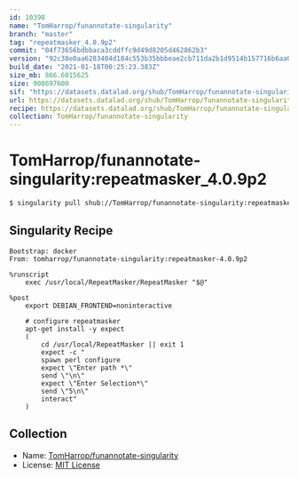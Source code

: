 ```yaml
---
id: 10398
name: "TomHarrop/funannotate-singularity"
branch: "master"
tag: "repeatmasker_4.0.9p2"
commit: "04f73656bdbbaca3cddffc9d49d8205d462862b3"
version: "92c38e0aa6283404d184c553b35bbbeae2cb711da2b1d9514b157716b6aa0dc9"
build_date: "2021-01-18T00:25:23.383Z"
size_mb: 866.6015625
size: 908697600
sif: "https://datasets.datalad.org/shub/TomHarrop/funannotate-singularity/repeatmasker_4.0.9p2/2021-01-18-04f73656-92c38e0a/92c38e0aa6283404d184c553b35bbbeae2cb711da2b1d9514b157716b6aa0dc9.sif"
url: https://datasets.datalad.org/shub/TomHarrop/funannotate-singularity/repeatmasker_4.0.9p2/2021-01-18-04f73656-92c38e0a/
recipe: https://datasets.datalad.org/shub/TomHarrop/funannotate-singularity/repeatmasker_4.0.9p2/2021-01-18-04f73656-92c38e0a/Singularity
collection: TomHarrop/funannotate-singularity
---
```


# TomHarrop/funannotate-singularity:repeatmasker_4.0.9p2

```bash
$ singularity pull shub://TomHarrop/funannotate-singularity:repeatmasker_4.0.9p2
```

## Singularity Recipe

```singularity
Bootstrap: docker
From: tomharrop/funannotate-singularity:repeatmasker-4.0.9p2

%runscript
    exec /usr/local/RepeatMasker/RepeatMasker "$@"

%post
    export DEBIAN_FRONTEND=noninteractive

    # configure repeatmasker
    apt-get install -y expect
    (
        cd /usr/local/RepeatMasker || exit 1
        expect -c "
        spawn perl configure
        expect \"Enter path *\"
        send \"\n\"
        expect \"Enter Selection*\"
        send \"5\n\"
        interact"
    )
```

## Collection

 - Name: [TomHarrop/funannotate-singularity](https://github.com/TomHarrop/funannotate-singularity)
 - License: [MIT License](https://api.github.com/licenses/mit)

